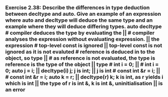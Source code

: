 ### Exercise 2.38: Describe the differences in type deduction between decltype and auto. Give an example of an expression where auto and decltype will deduce the same type and an example where they will deduce differing types.                    auto                                                         decltype    # compiler deduces the type by evaluating the       ||     # compiler analyses the expression without evaluating       expression.                                       ||       the expression        # top-level const is ignored                        ||       top-level const is not ignored as it is not evaluted     # reference is deduced in to the object, so type    ||     # as reference is not evaluated, the type is reference      is the type of the object                         ||       type    # int i = 0;                                        ||     # int i = 0;      auto j = i;                                       ||       decltype(i) j;      j is int;                                         ||       j is int                          # const int &r = i;                                 ||     # const int &r = i;      auto k = r;                                       ||       decltype(r) k;        k is int, as r yields i which is int              ||       the type of r is int &, k is int &, uninitialisation                                                        ||       is an error